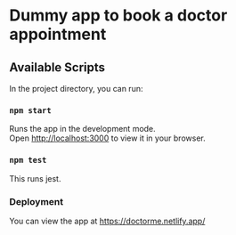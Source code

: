 # Dummy app to book a doctor appointment

## Available Scripts

In the project directory, you can run:

### `npm start`

Runs the app in the development mode.\
Open [http://localhost:3000](http://localhost:3000) to view it in your browser.

### `npm test`

This runs jest.

### Deployment

You can view the app at https://doctorme.netlify.app/
